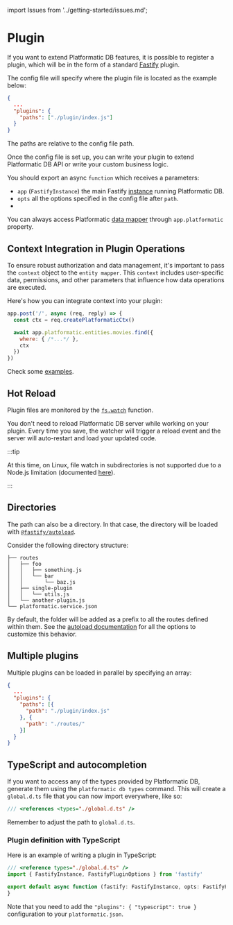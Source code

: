 import Issues from '../getting-started/issues.md';

# Plugin

If you want to extend Platformatic DB features, it is possible to register a plugin, which will be in the form of a standard [Fastify](https://fastify.io) plugin.

The config file will specify where the plugin file is located as the example below:

```json
{
  ...
  "plugins": {
    "paths": ["./plugin/index.js"]
  }
}
```
The paths are relative to the config file path.

Once the config file is set up, you can write your plugin to extend Platformatic DB API or write your custom business logic.

You should export an async `function` which receives a parameters:

- `app` (`FastifyInstance`) the main Fastify [instance](https://www.fastify.io/docs/latest/Reference/Server/#instance) running Platformatic DB.
- `opts` all the options specified in the config file after `path`.
-
You can always access Platformatic [data mapper](../packages/sql-mapper/overview.md) through `app.platformatic` property.


## Context Integration in Plugin Operations

To ensure robust authorization and data management, it's important to pass the `context` object to the `entity mapper`. This `context` includes user-specific data, permissions, and other parameters that influence how data operations are executed. 

Here's how you can integrate context into your plugin:

```js
app.post('/', async (req, reply) => {
  const ctx = req.createPlatformaticCtx()

  await app.platformatic.entities.movies.find({
    where: { /*...*/ },
    ctx
  })
})
```

Check some [examples](/guides/add-custom-functionality/introduction.md).

## Hot Reload

Plugin files are monitored by the [`fs.watch`](https://nodejs.org/api/fs.html#fspromiseswatchfilename-options) function.

You don't need to reload Platformatic DB server while working on your plugin. Every time you save, the watcher will trigger a reload event and the server will auto-restart and load your updated code.

:::tip

At this time, on Linux, file watch in subdirectories is not supported due to a Node.js limitation (documented [here](https://nodejs.org/api/fs.html#caveats)).

:::

## Directories

The path can also be a directory. In that case, the directory will be loaded with [`@fastify/autoload`](https://github.com/fastify/fastify-autoload).

Consider the following directory structure:

```
├── routes
│   ├── foo
│   │   ├── something.js
│   │   └── bar
│   │       └── baz.js
│   ├── single-plugin
│   │   └── utils.js
│   └── another-plugin.js
└── platformatic.service.json
```

By default, the folder will be added as a prefix to all the routes defined within them.
See the [autoload documentation](../runtime/configuration.md#autoload) for all the options to customize this behavior.

## Multiple plugins

Multiple plugins can be loaded in parallel by specifying an array:

```json
{
  ...
  "plugins": {
    "paths": [{
      "path": "./plugin/index.js"
    }, {
      "path": "./routes/"
    }]
  }
}
```

## TypeScript and autocompletion

If you want to access any of the types provided by Platformatic DB, generate them using the `platformatic db types` command.
This will create a `global.d.ts` file that you can now import everywhere, like so:

```js
/// <references <types="./global.d.ts" />
```

Remember to adjust the path to `global.d.ts`.

### Plugin definition with TypeScript

Here is an example of writing a plugin in TypeScript:

```ts
/// <reference types="./global.d.ts" />
import { FastifyInstance, FastifyPluginOptions } from 'fastify'

export default async function (fastify: FastifyInstance, opts: FastifyPluginOptions) {
}
```

Note that you need to add the `"plugins": { "typescript": true }` configuration to your `platformatic.json`.

<Issues />
